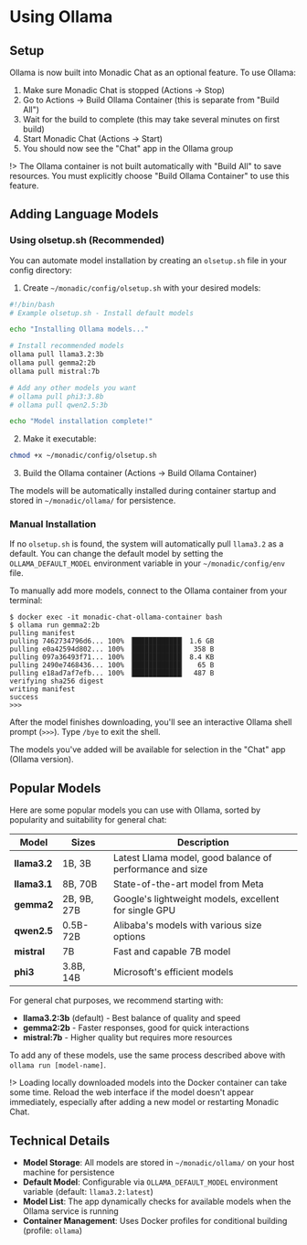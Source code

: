 # Using Ollama

## Setup

Ollama is now built into Monadic Chat as an optional feature. To use Ollama:

1. Make sure Monadic Chat is stopped (Actions → Stop)
2. Go to Actions → Build Ollama Container (this is separate from "Build All")
3. Wait for the build to complete (this may take several minutes on first build)
4. Start Monadic Chat (Actions → Start)
5. You should now see the "Chat" app in the Ollama group

!> The Ollama container is not built automatically with "Build All" to save resources. You must explicitly choose "Build Ollama Container" to use this feature.

## Adding Language Models

### Using olsetup.sh (Recommended)

You can automate model installation by creating an `olsetup.sh` file in your config directory:

1. Create `~/monadic/config/olsetup.sh` with your desired models:

```bash
#!/bin/bash
# Example olsetup.sh - Install default models

echo "Installing Ollama models..."

# Install recommended models
ollama pull llama3.2:3b
ollama pull gemma2:2b
ollama pull mistral:7b

# Add any other models you want
# ollama pull phi3:3.8b
# ollama pull qwen2.5:3b

echo "Model installation complete!"
```

2. Make it executable:
```bash
chmod +x ~/monadic/config/olsetup.sh
```

3. Build the Ollama container (Actions → Build Ollama Container)

The models will be automatically installed during container startup and stored in `~/monadic/ollama/` for persistence.

### Manual Installation

If no `olsetup.sh` is found, the system will automatically pull `llama3.2` as a default. You can change the default model by setting the `OLLAMA_DEFAULT_MODEL` environment variable in your `~/monadic/config/env` file.

To manually add more models, connect to the Ollama container from your terminal:

```shell
$ docker exec -it monadic-chat-ollama-container bash
$ ollama run gemma2:2b
pulling manifest
pulling 7462734796d6... 100% ▕████████████▏ 1.6 GB
pulling e0a42594d802... 100% ▕████████████▏  358 B
pulling 097a36493f71... 100% ▕████████████▏ 8.4 KB
pulling 2490e7468436... 100% ▕████████████▏   65 B
pulling e18ad7af7efb... 100% ▕████████████▏  487 B
verifying sha256 digest
writing manifest
success
>>>
```

After the model finishes downloading, you'll see an interactive Ollama shell prompt (`>>>`). Type `/bye` to exit the shell.

The models you've added will be available for selection in the "Chat" app (Ollama version).

## Popular Models

Here are some popular models you can use with Ollama, sorted by popularity and suitability for general chat:

| Model | Sizes | Description |
|-------|-------|-------------|
| **llama3.2** | 1B, 3B | Latest Llama model, good balance of performance and size |
| **llama3.1** | 8B, 70B | State-of-the-art model from Meta |
| **gemma2** | 2B, 9B, 27B | Google's lightweight models, excellent for single GPU |
| **qwen2.5** | 0.5B-72B | Alibaba's models with various size options |
| **mistral** | 7B | Fast and capable 7B model |
| **phi3** | 3.8B, 14B | Microsoft's efficient models |

For general chat purposes, we recommend starting with:
- **llama3.2:3b** (default) - Best balance of quality and speed
- **gemma2:2b** - Faster responses, good for quick interactions
- **mistral:7b** - Higher quality but requires more resources

To add any of these models, use the same process described above with `ollama run [model-name]`.

!> Loading locally downloaded models into the Docker container can take some time. Reload the web interface if the model doesn't appear immediately, especially after adding a new model or restarting Monadic Chat.

## Technical Details

- **Model Storage**: All models are stored in `~/monadic/ollama/` on your host machine for persistence
- **Default Model**: Configurable via `OLLAMA_DEFAULT_MODEL` environment variable (default: `llama3.2:latest`)
- **Model List**: The app dynamically checks for available models when the Ollama service is running
- **Container Management**: Uses Docker profiles for conditional building (profile: `ollama`)
